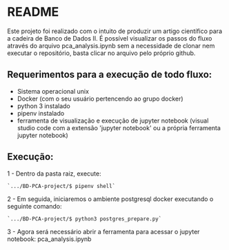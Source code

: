 # README

Este projeto foi realizado com o intuito de produzir um artigo científico para a cadeira de Banco de Dados II. 
É possível visualizar os passos do fluxo através do arquivo pca_analysis.ipynb sem a necessidade de clonar nem executar o repositório, basta clicar no arquivo pelo próprio github.

## Requerimentos para a execução de todo fluxo:
* Sistema operacional unix
* Docker (com o seu usuário pertencendo ao grupo docker)
* python 3 instalado
* pipenv instalado
* ferramenta de visualização e execução de jupyter notebook (visual studio code com a extensão 'jupyter notebook' ou a própria ferramenta jupyter notebook)

## Execução:
1 - Dentro da pasta raiz, execute:

    `.../BD-PCA-project/$ pipenv shell`

2 - Em seguida, iniciaremos o ambiente postgresql docker executando o seguinte comando:

    `.../BD-PCA-project/$ python3 postgres_prepare.py`

3 - Agora será necessário abrir a ferramenta para acessar o jupyter notebook: pca_analysis.ipynb